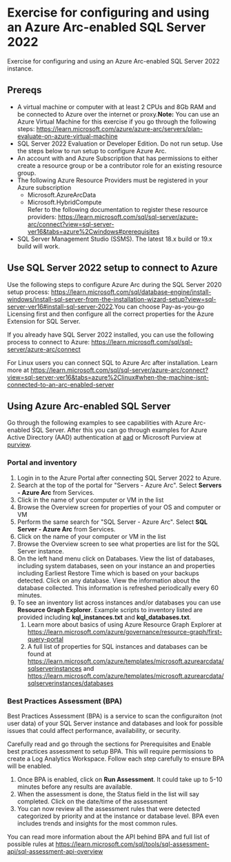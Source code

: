 # Exercise for configuring and using an Azure Arc-enabled SQL Server 2022

Exercise for configuring and using an Azure Arc-enabled SQL Server 2022 instance.

## Prereqs

- A virtual machine or computer with at least 2 CPUs and 8Gb RAM and be connected to Azure over the internet or proxy.**Note:** You can use an Azure Virtual Machine for this exercise if you go through the following steps: <https://learn.microsoft.com/azure/azure-arc/servers/plan-evaluate-on-azure-virtual-machine>
- SQL Server 2022 Evaluation or Developer Edition. Do not run setup. Use the steps below to run setup to configure Azure Arc.
- An account with and Azure Subscription that has permissions to either create a resource group or be a contributor role for an existing resource group.
- The following Azure Resource Providers must be registered in your Azure subscription
    - Microsoft.AzureArcData
    - Microsoft.HybridCompute<br>
Refer to the following documentation to register these resource providers: <https://learn.microsoft.com/sql/sql-server/azure-arc/connect?view=sql-server-ver16&tabs=azure%2Cwindows#prerequisites>
- SQL Server Management Studio (SSMS). The latest 18.x build or 19.x build will work.

## Use SQL Server 2022 setup to connect to Azure

Use the following steps to configure Azure Arc during the SQL Server 2020 setup process: <https://learn.microsoft.com/sql/database-engine/install-windows/install-sql-server-from-the-installation-wizard-setup?view=sql-server-ver16#install-sql-server-2022>.You can choose Pay-as-you-go Licensing first and then configure all the correct properties for the Azure Extension for SQL Server.

If you already have SQL Server 2022 installed, you can use the following process to connect to Azure: https://learn.microsoft.com/sql/sql-server/azure-arc/connect

For Linux users you can connect SQL to Azure Arc after installation. Learn more at <https://learn.microsoft.com/sql/sql-server/azure-arc/connect?view=sql-server-ver16&tabs=azure%2Clinux#when-the-machine-isnt-connected-to-an-arc-enabled-server>

## Using Azure Arc-enabled SQL Server

Go through the following examples to see capabilities with Azure Arc-enabled SQL Server. After this you can go through examples for Azure Active Directory (AAD) authentication at [aad](../aad/readme.md) or Microsoft Purview at [purview](../purview/readme.md).

### Portal and inventory

1. Login in to the Azure Portal after connecting SQL Server 2022 to Azure.
1. Search at the top of the portal for "Servers - Azure Arc". Select **Servers - Azure Arc** from Services.
1. Click in the name of your computer or VM in the list
1. Browse the Overview screen for properties of your OS and computer or VM
1. Perform the same search for "SQL Server - Azure Arc". Select **SQL Server - Azure Arc** from Services.
1. Click on the name of your computer or VM in the list
1. Browse the Overview screen to see what properties are list for the SQL Server instance.
1. On the left hand menu click on Databases. View the list of databases, including system databases, seen on your instance an and properties including Earliest Restore Time which is based on your backups detected. Click on any database. View the information about the database collected. This information is refreshed periodically every 60 minutes.
1. To see an inventory list across instances and/or databases you can use **Resource Graph Explorer**. Example scripts to inventory listed are provided including **kql_instances.txt** and **kql_databases.txt**. 
    1. Learn more about basics of using Azure Resource Graph Explorer at <https://learn.microsoft.com/azure/governance/resource-graph/first-query-portal>
    1. A full list of properties for SQL instances and databases can be found at <https://learn.microsoft.com/azure/templates/microsoft.azurearcdata/sqlserverinstances> and <https://learn.microsoft.com/azure/templates/microsoft.azurearcdata/sqlserverinstances/databases>

### Best Practices Assessment (BPA)

Best Practices Assessment (BPA) is a service to scan the configuraiton (not user data) of your SQL Server instance and databases and look for possible issues that could affect performance, availability, or security.

Carefully read and go through the sections for Prerequisites and Enable best practices assessment to setup BPA. This will require permissions to create a Log Analytics Workspace. Follow each step carefully to ensure BPA will be enabled.

1. Once BPA is enabled, click on **Run Assessment**. It could take up to 5-10 minutes before any results are available.
1. When the assessment is done, the Status field in the list will say completed. Click on the date/time of the assessment
1. You can now review all the assessment rules that were detected categorized by priority and at the instance or database level. BPA even includes trends and insights for the most common rules.

You can read more information about the API behind BPA and full list of possible rules at <https://learn.microsoft.com/sql/tools/sql-assessment-api/sql-assessment-api-overview>